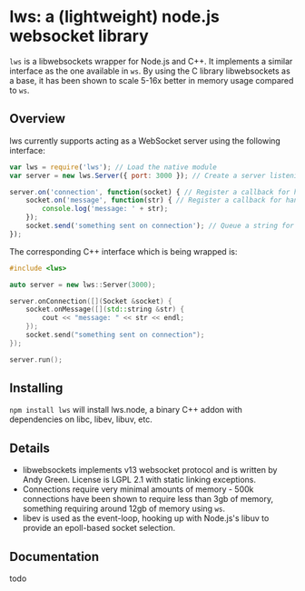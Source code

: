 # lws: a (lightweight) node.js websocket library 
```lws``` is a libwebsockets wrapper for Node.js and C++. It implements a similar interface as the one available in ```ws```.
By using the C library libwebsockets as a base, it has been shown to scale 5-16x better in memory usage compared to ```ws```.

## Overview
lws currently supports acting as a WebSocket server using the following interface:
```javascript
var lws = require('lws'); // Load the native module
var server = new lws.Server({ port: 3000 }); // Create a server listening to port 3000

server.on('connection', function(socket) { // Register a callback for handling established connections
    socket.on('message', function(str) { // Register a callback for handling received messages
        console.log('message: ' + str);
    });
    socket.send('something sent on connection'); // Queue a string for transfer
});

```
The corresponding C++ interface which is being wrapped is:
```c++
#include <lws>

auto server = new lws::Server(3000);

server.onConnection([](Socket &socket) {
    socket.onMessage([](std::string &str) {
        cout << "message: " << str << endl;
    });
    socket.send("something sent on connection");
});

server.run();

```
## Installing
```npm install lws``` will install lws.node, a binary C++ addon with dependencies on libc, libev, libuv, etc.

## Details
* libwebsockets implements v13 websocket protocol and is written by Andy Green. License is LGPL 2.1 with static linking exceptions.
* Connections require very minimal amounts of memory - 500k connections have been shown to require less than 3gb of memory, something requiring around 12gb of memory using ```ws```.
* libev is used as the event-loop, hooking up with Node.js's libuv to provide an epoll-based socket selection.

## Documentation
todo
